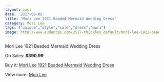 ```yaml
---
layout: post
date: '2017-06-05'
title: "Mori Lee 1921 Beaded Mermaid Wedding Dress"
category: Mori Lee
tags: ["unique","style","sale","dress","mori"]
image: http://www.eudances.com/2517-thickbox_default/mori-lee-1921-beaded-mermaid-wedding-dress.jpg
---
```

Mori Lee 1921 Beaded Mermaid Wedding Dress

On Sales: **$390.99**
<a href="https://www.eudances.com/en/mori-lee/838-mori-lee-1921-beaded-mermaid-wedding-dress.html"><amp-img layout="responsive" width="600" height="600" src="//www.eudances.com/2517-thickbox_default/mori-lee-1921-beaded-mermaid-wedding-dress.jpg" alt="Mori Lee 1921 Beaded Mermaid Wedding Dress 0" /></a>
<a href="https://www.eudances.com/en/mori-lee/838-mori-lee-1921-beaded-mermaid-wedding-dress.html"><amp-img layout="responsive" width="600" height="600" src="//www.eudances.com/2519-thickbox_default/mori-lee-1921-beaded-mermaid-wedding-dress.jpg" alt="Mori Lee 1921 Beaded Mermaid Wedding Dress 1" /></a>
<a href="https://www.eudances.com/en/mori-lee/838-mori-lee-1921-beaded-mermaid-wedding-dress.html"><amp-img layout="responsive" width="600" height="600" src="//www.eudances.com/2518-thickbox_default/mori-lee-1921-beaded-mermaid-wedding-dress.jpg" alt="Mori Lee 1921 Beaded Mermaid Wedding Dress 2" /></a>

Buy it: [Mori Lee 1921 Beaded Mermaid Wedding Dress](https://www.eudances.com/en/mori-lee/838-mori-lee-1921-beaded-mermaid-wedding-dress.html "Mori Lee 1921 Beaded Mermaid Wedding Dress")

View more: [Mori Lee](https://www.eudances.com/en/9-mori-lee "Mori Lee")